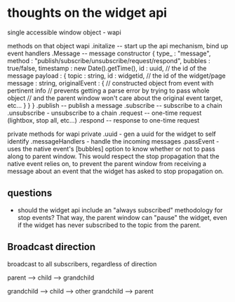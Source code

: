 thoughts on the widget api
========

single accessible window object - wapi

methods on that object
wapi
	.initalize -- start up the api mechanism, bind up event handlers
	.Message -- message constructor
		{
			type_ : "message",
			method : "publish/subscribe/unsubscribe/request/respond",
			bubbles : true/false,
			timestamp : new Date().getTime(),
			id : uuid, // the id of the message
			payload : {
				topic : string,
				id : widgetid, // the id of the widget/page
				message : string,
				originalEvent : {
					// constructed object from event with pertinent info
					// prevents getting a parse error by trying to pass whole object
					// and the parent window won't care about the original event target, etc...
				}
			}
		}
	.publish -- publish a message
	.subscribe -- subscribe to a chain
	.unsubscribe - unsubscribe to a chain
	.request -- one-time request (lightbox, stop all, etc...)
	.respond -- response to one-time request
	
private methods for wapi
private
	.uuid - gen a uuid for the widget to self identify
	.messageHandlers - handle the incoming messages
	.passEvent - uses the native event's [bubbles] option to know whether or not to pass along to parent window. This would respect the stop propagation that the native event relies on, to prevent the parent window from receiving a message about an event that the widget has asked to stop propagation on.
	
questions
--------------

* should the widget api include an "always subscribed" methodology for stop events? That way, the parent window can "pause" the widget, even if the widget has never subscribed to the topic from the parent.


Broadcast direction
------------

broadcast to all subscribers, regardless of direction

parent --> child --> grandchild

grandchild --> child --> other grandchild
					 --> parent

